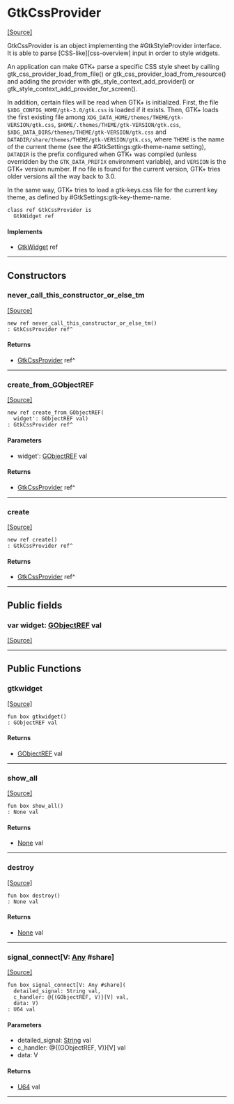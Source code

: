 # GtkCssProvider
<span class="source-link">[[Source]](src/gtk3/GtkCssProvider.md#L6)</span>

GtkCssProvider is an object implementing the #GtkStyleProvider interface.
It is able to parse [CSS-like][css-overview] input in order to style widgets.

An application can make GTK+ parse a specific CSS style sheet by calling
gtk_css_provider_load_from_file() or gtk_css_provider_load_from_resource()
and adding the provider with gtk_style_context_add_provider() or
gtk_style_context_add_provider_for_screen().

In addition, certain files will be read when GTK+ is initialized. First, the
file `$XDG_CONFIG_HOME/gtk-3.0/gtk.css` is loaded if it exists. Then, GTK+
loads the first existing file among
`XDG_DATA_HOME/themes/THEME/gtk-VERSION/gtk.css`,
`$HOME/.themes/THEME/gtk-VERSION/gtk.css`,
`$XDG_DATA_DIRS/themes/THEME/gtk-VERSION/gtk.css` and
`DATADIR/share/themes/THEME/gtk-VERSION/gtk.css`, where `THEME` is the name of
the current theme (see the #GtkSettings:gtk-theme-name setting), `DATADIR`
is the prefix configured when GTK+ was compiled (unless overridden by the
`GTK_DATA_PREFIX` environment variable), and `VERSION` is the GTK+ version number.
If no file is found for the current version, GTK+ tries older versions all the
way back to 3.0.

In the same way, GTK+ tries to load a gtk-keys.css file for the current
key theme, as defined by #GtkSettings:gtk-key-theme-name.


```pony
class ref GtkCssProvider is
  GtkWidget ref
```

#### Implements

* [GtkWidget](gtk3-GtkWidget.md) ref

---

## Constructors

### never_call_this_constructor_or_else_tm
<span class="source-link">[[Source]](src/gtk3/GtkCssProvider.md#L35)</span>


```pony
new ref never_call_this_constructor_or_else_tm()
: GtkCssProvider ref^
```

#### Returns

* [GtkCssProvider](gtk3-GtkCssProvider.md) ref^

---

### create_from_GObjectREF
<span class="source-link">[[Source]](src/gtk3/GtkCssProvider.md#L38)</span>


```pony
new ref create_from_GObjectREF(
  widget': GObjectREF val)
: GtkCssProvider ref^
```
#### Parameters

*   widget': [GObjectREF](gtk3-..-gobject-GObjectREF.md) val

#### Returns

* [GtkCssProvider](gtk3-GtkCssProvider.md) ref^

---

### create
<span class="source-link">[[Source]](src/gtk3/GtkCssProvider.md#L42)</span>


```pony
new ref create()
: GtkCssProvider ref^
```

#### Returns

* [GtkCssProvider](gtk3-GtkCssProvider.md) ref^

---

## Public fields

### var widget: [GObjectREF](gtk3-..-gobject-GObjectREF.md) val
<span class="source-link">[[Source]](src/gtk3/GtkCssProvider.md#L32)</span>



---

## Public Functions

### gtkwidget
<span class="source-link">[[Source]](src/gtk3/GtkCssProvider.md#L34)</span>


```pony
fun box gtkwidget()
: GObjectREF val
```

#### Returns

* [GObjectREF](gtk3-..-gobject-GObjectREF.md) val

---

### show_all
<span class="source-link">[[Source]](src/gtk3/GtkWidget.md#L4)</span>


```pony
fun box show_all()
: None val
```

#### Returns

* [None](builtin-None.md) val

---

### destroy
<span class="source-link">[[Source]](src/gtk3/GtkWidget.md#L7)</span>


```pony
fun box destroy()
: None val
```

#### Returns

* [None](builtin-None.md) val

---

### signal_connect\[V: [Any](builtin-Any.md) #share\]
<span class="source-link">[[Source]](src/gtk3/GtkWidget.md#L10)</span>


```pony
fun box signal_connect[V: Any #share](
  detailed_signal: String val,
  c_handler: @{(GObjectREF, V)}[V] val,
  data: V)
: U64 val
```
#### Parameters

*   detailed_signal: [String](builtin-String.md) val
*   c_handler: @{(GObjectREF, V)}[V] val
*   data: V

#### Returns

* [U64](builtin-U64.md) val

---

